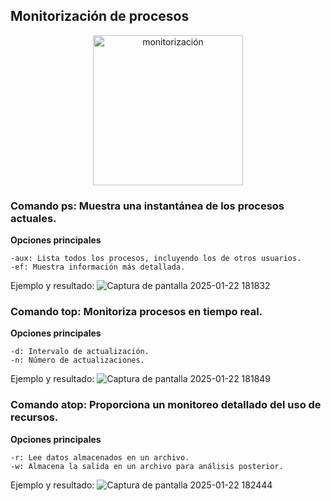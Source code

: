 ## Monitorización de procesos

<p align= center>
  <img src="https://github.com/user-attachments/assets/b6980370-7e72-40dc-befd-848fe024bcc1" alt="monitorización", width=240 />
</p>

### Comando ps: Muestra una instantánea de los procesos actuales.

**Opciones principales**
```
-aux: Lista todos los procesos, incluyendo los de otros usuarios.
-ef: Muestra información más detallada.
```

Ejemplo y resultado:
![Captura de pantalla 2025-01-22 181832](https://github.com/user-attachments/assets/f6ac9bea-c4b8-4478-adf8-8b067ea9f831)

### Comando top: Monitoriza procesos en tiempo real.

**Opciones principales**
```
-d: Intervalo de actualización.
-n: Número de actualizaciones.
```

Ejemplo y resultado:
![Captura de pantalla 2025-01-22 181849](https://github.com/user-attachments/assets/d4cc049b-9dbd-4cc4-861f-c52c61b26b36)

### Comando atop: Proporciona un monitoreo detallado del uso de recursos.

**Opciones principales**
```
-r: Lee datos almacenados en un archivo.
-w: Almacena la salida en un archivo para análisis posterior.
```

Ejemplo y resultado:
![Captura de pantalla 2025-01-22 182444](https://github.com/user-attachments/assets/5498422a-d180-40ae-bf3a-cd5efe96dd39)
